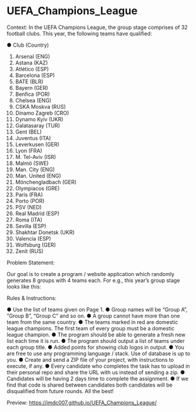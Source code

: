 # UEFA_Champions_League

Context:
In the UEFA Champions League, the group stage comprises of 32 football clubs. This year, the following teams have qualified:

● Club (Country)
1. Arsenal (ENG)
2. Astana (KAZ)
3. Atlético (ESP)
4. Barcelona (ESP)
5. BATE (BLR)
6. Bayern (GER)
7. Benfica (POR)
8. Chelsea (ENG)
9. CSKA Moskva (RUS)
10. Dinamo Zagreb (CRO)
11. Dynamo Kyiv (UKR)
12. Galatasaray (TUR)
13. Gent (BEL)
14. Juventus (ITA)
15. Leverkusen (GER)
16. Lyon (FRA)
17. M. Tel-Aviv (ISR)
18. Malmö (SWE)
19. Man. City (ENG)
20. Man. United (ENG)
21. Mönchengladbach (GER)
22. Olympiacos (GRE)
23. Paris (FRA)
24. Porto (POR)
25. PSV (NED)
26. Real Madrid (ESP)
27. Roma (ITA)
28. Sevilla (ESP)
29. Shakhtar Donetsk (UKR)
30. Valencia (ESP)
31. Wolfsburg (GER)
32. Zenit (RUS)

Problem Statement:

Our goal is to create a program / website application which randomly generates 8 groups with 4 teams each.
For e.g., this year’s group stage looks like this:

Rules & Instructions:

● Use the list of teams given on Page 1.
● Group names will be “Group A”, “Group B”, “Group C” and so on.
● A group cannot have more than one team from the same country.
● The teams marked in red are domestic league champions. The first team of every group must be a domestic league champion.
● The program should be able to generate a fresh new list each time it is run.
● The program should output a list of teams under each group title.
● Added points for showing club logos in output.
● You are free to use any programming language / stack. Use of database is up to you.
● Create and send a ZIP file of your project, with instructions to execute, if any.
● Every candidate who completes the task has to upload in their personal repo and share the URL with us instead of sending a zip.
● Candidates will be having 2 days time to complete the assignment.
● If we find that code is shared between candidates both candidates will be disqualified from future rounds.
All the best!

Preview: https://imdc007.github.io/UEFA_Champions_League/
